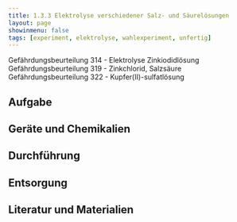 ```yaml
---
title: 1.3.3 Elektrolyse verschiedener Salz- und Säurelösungen
layout: page
showinmenu: false
tags: [experiment, elektrolyse, wahlexperiment, unfertig]
---
```


Gefährdungsbeurteilung 314 - Elektrolyse Zinkiodidlösung
Gefährdungsbeurteilung 319 - Zinkchlorid, Salzsäure
Gefährdungsbeurteilung 322 - Kupfer(II)-sulfatlösung

## Aufgabe

## Geräte und Chemikalien

## Durchführung

## Entsorgung

## Literatur und Materialien

